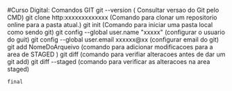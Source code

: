 #Curso Digital: 
    Comandos GIT
    git --version ( Consultar versao do Git pelo CMD)
    git clone http:xxxxxxxxxxxxx (Comando para clonar um repositorio online para a pasta atual.) 
    git init (Comando para iniciar uma pasta local como sendo git)
    git config --global user.name "xxxxx" (configurar o usuario do guit)
    git config --global user.email xxxxxx@xx (configurar email do git)
    git add NomeDoArqueivo (comando para adicionar modificacoes para a area de STAGED )
    git diff (comando para verifiar alteracoes antes de dar um git add)
    git diff --staged (comando para verificar as alteracoes na area staged)

    final